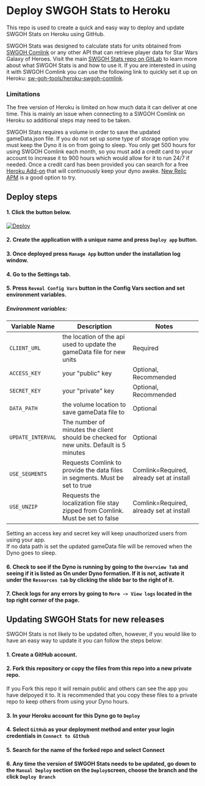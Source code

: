 # Deploy SWGOH Stats to Heroku
This repo is used to create a quick and easy way to deploy and update SWGOH Stats on Heroku using GitHub.

SWGOH Stats was designed to calculate stats for units obtained from [SWGOH Comlink](https://gitlab.com/swgoh-tools/swgoh-comlink) or any other API that can retrieve player data for Star Wars Galaxy of Heroes. Visit the main [SWGOH Stats repo on GitLab](https://gitlab.com/swgoh-tools/swgoh-stats) to learn more about what SWGOH Stats is and how to use it. If you are interested in using it with SWGOH Comlink you can use the following link to quickly set it up on Heroku: [sw-goh-tools/heroku-swgoh-comlink](https://github.com/sw-goh-tools/heroku-swgoh-stats).

### Limitations
The free version of Heroku is limited on how much data it can deliver at one time. This is mainly an issue when connecting to a SWGOH Comlink on Heroku so additional steps may need to be taken.

SWGOH Stats requires a volume in order to save the updated gameData.json file. If you do not set up some type of storage option you must keep the Dyno it is on from going to sleep. You only get 500 hours for using SWGOH Comlink each month, so you must add a credit card to your account to increase it to 900 hours which would allow for it to run 24/7 if needed. Once a credit card has been provided you can search for a free [Heroku Add-on](https://elements.heroku.com/addons/) that will continuously keep your dyno awake. [New Relic APM](https://elements.heroku.com/addons/newrelic) is a good option to try.


## Deploy steps
#### 1. Click the button below.
[![Deploy](https://www.herokucdn.com/deploy/button.svg)](https://dashboard.heroku.com/new?button-url=https%3A%2F%2Fgithub.com%2Fsw-goh-tools%2Fheroku-swgoh-stats&template=https%3A%2F%2Fgithub.com%2Fsw-goh-tools%2Fheroku-swgoh-stats)

#### 2. Create the application with a unique name and press `Deploy app` button.

#### 3. Once deployed press `Manage App` button under the installation log window.

#### 4. Go to the Settings tab.

#### 5. Press `Reveal Config Vars` button in the Config Vars section and set environment variables.

##### Environment variables:

|Variable Name| Description                             | Notes |
|-------------|-----------------------------------------|------ |
|`CLIENT_URL` | the location of the api used to update the gameData file for new units  | Required |
|`ACCESS_KEY`| your "public" key | Optional, Recommended |
|`SECRET_KEY` | your "private" key | Optional, Recommended |
|`DATA_PATH` | the volume location to save gameData file to | Optional |
|`UPDATE_INTERVAL`| The number of minutes the client should be checked for new units. Default is 5 minutes | Optional |
|`USE_SEGMENTS` | Requests Comlink to provide the data files in segments. Must be set to true | Comlink=Required, already set at install |
|`USE_UNZIP` | Requests the localization file stay zipped from Comlink. Must be set to false | Comlink=Required, already set at install |

Setting an access key and secret key will keep unauthorized users from using your app.\
If no data path is set the updated gameData file will be removed when the Dyno goes to sleep.

#### 6. Check to see if the Dyno is running by going to the `Overview Tab` and seeing if it is listed as On under Dyno formation. If it is not, activate it under the `Resources tab` by clicking the slide bar to the right of it.

#### 7. Check logs for any errors by going to `More -> View logs` located in the top right corner of the page.


## Updating SWGOH Stats for new releases
SWGOH Stats is not likely to be updated often, however, if you would like to have an easy way to update it you can follow the steps below:

#### 1. Create a GitHub account.

#### 2. Fork this repository or copy the files from this repo into a new private repo.
If you Fork this repo it will remain public and others can see the app you have delpoyed it to. It is recommended that you copy these files to a private repo to keep others from using your Dyno hours.

#### 3. In your Heroku account for this Dyno go to `Deploy`

#### 4. Select `GitHub` as your deployment method and enter your login credentials in `Connect to GIthub`

#### 5. Search for the name of the forked repo and select Connect

#### 6. Any time the version of SWGOH Stats needs to be updated, go down to the `Manual Deploy` section on the `Deploy`screen, choose the branch and the click `Deploy Branch`
